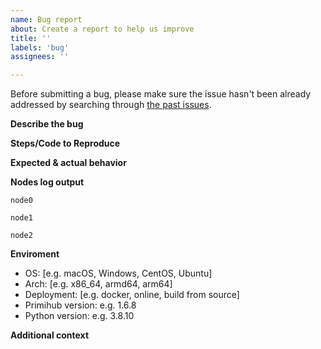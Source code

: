 ```yaml
---
name: Bug report
about: Create a report to help us improve
title: ''
labels: 'bug'
assignees: ''

---
```

Before submitting a bug, please make sure the issue hasn't been already addressed by searching through [the past issues](https://github.com/primihub/primihub/issues).

**Describe the bug**
<!-- A clear and concise description of what the bug is. -->

**Steps/Code to Reproduce**
<!-- Please add a code example or steps that can reproduce the error. -->

**Expected & actual behavior**
<!-- Please describe the expected results and the results you observe. -->

**Nodes log output**
<!-- If applicable, please paste the full log output from all nodes. -->
```
node0
```

```
node1
```

```
node2
```

**Enviroment**

- OS: [e.g. macOS, Windows, CentOS, Ubuntu]
- Arch: [e.g. x86_64, armd64, arm64]
- Deployment: [e.g. docker, online, build from source]
- Primihub version: e.g. 1.6.8
- Python version: e.g. 3.8.10

**Additional context**
<!-- Add any other context about the problem here. -->
